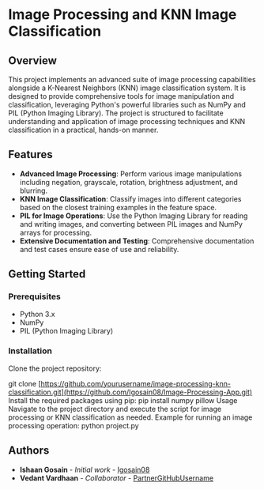 # Image Processing and KNN Image Classification

## Overview
This project implements an advanced suite of image processing capabilities alongside a K-Nearest Neighbors (KNN) image classification system. It is designed to provide comprehensive tools for image manipulation and classification, leveraging Python's powerful libraries such as NumPy and PIL (Python Imaging Library). The project is structured to facilitate understanding and application of image processing techniques and KNN classification in a practical, hands-on manner.

## Features
- **Advanced Image Processing**: Perform various image manipulations including negation, grayscale, rotation, brightness adjustment, and blurring.
- **KNN Image Classification**: Classify images into different categories based on the closest training examples in the feature space.
- **PIL for Image Operations**: Use the Python Imaging Library for reading and writing images, and converting between PIL images and NumPy arrays for processing.
- **Extensive Documentation and Testing**: Comprehensive documentation and test cases ensure ease of use and reliability.

## Getting Started

### Prerequisites
- Python 3.x
- NumPy
- PIL (Python Imaging Library)

### Installation
Clone the project repository:

git clone [https://github.com/yourusername/image-processing-knn-classification.git](https://github.com/Igosain08/Image-Processing-App.git)
Install the required packages using pip:
pip install numpy pillow
Usage
Navigate to the project directory and execute the script for image processing or KNN classification as needed. Example for running an image processing operation:
python project.py
## Authors

- **Ishaan Gosain** - *Initial work* - [Igosain08](https://github.com/Igosain08)
- **Vedant Vardhaan** - *Collaborator* - [PartnerGitHubUsername](https://github.com/VedVar43789)

